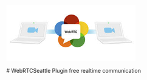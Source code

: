 <p><a href="WebRTC.jpg" target="_blank"><img src="WebRTC.jpg" alt="WebRTC Logo" style="max-width:100%;"></a></p>
# WebRTCSeattle
Plugin free realtime communication
